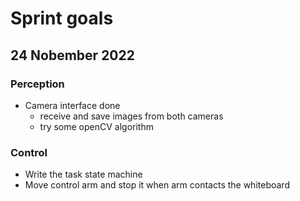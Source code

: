 # Sprint goals 

## 24 Nobember 2022

### Perception 

- Camera interface done
    - receive and save images from both cameras
    - try some openCV algorithm 

### Control

- Write the task state machine 
- Move control arm and stop it when arm contacts the whiteboard 



